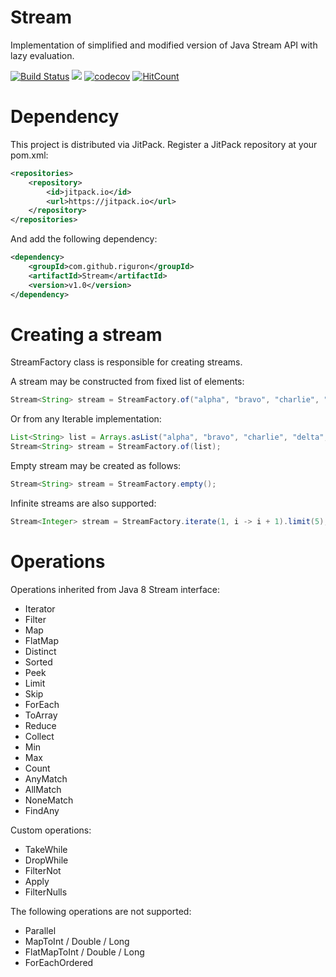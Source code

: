 # Stream
Implementation of simplified and modified version of Java Stream API with lazy evaluation.

[![Build Status](https://travis-ci.org/riguron/Stream.svg?branch=master)](https://travis-ci.org/riguron/Stream)
[![](https://jitpack.io/v/riguron/Stream.svg)](https://jitpack.io/#riguron/Stream)
[![codecov](https://codecov.io/gh/riguron/Stream/branch/master/graph/badge.svg)](https://codecov.io/gh/riguron/Stream)
[![HitCount](http://hits.dwyl.io/riguron/Stream.svg)](http://hits.dwyl.io/riguron/Stream)

# Dependency

This project is distributed via JitPack. Register a JitPack repository at your pom.xml:

```xml
<repositories>
    <repository>
        <id>jitpack.io</id>
        <url>https://jitpack.io</url>
    </repository>
</repositories>
```

And add the following dependency:

```xml
<dependency>
    <groupId>com.github.riguron</groupId>
    <artifactId>Stream</artifactId>
    <version>v1.0</version>
</dependency>
```

# Creating a stream

StreamFactory class is responsible for creating streams. 

A stream may be constructed from fixed list of elements:

```java
Stream<String> stream = StreamFactory.of("alpha", "bravo", "charlie", "delta", "echo");
```

Or from any Iterable implementation:

```java
List<String> list = Arrays.asList("alpha", "bravo", "charlie", "delta", "echo");
Stream<String> stream = StreamFactory.of(list);
```

Empty stream may be created as follows:

```java
Stream<String> stream = StreamFactory.empty();
```

Infinite streams are also supported:

```java
Stream<Integer> stream = StreamFactory.iterate(1, i -> i + 1).limit(5);
```

# Operations

Operations inherited from Java 8 Stream interface:

- Iterator
- Filter
- Map
- FlatMap
- Distinct
- Sorted
- Peek
- Limit
- Skip
- ForEach
- ToArray
- Reduce
- Collect
- Min
- Max
- Count
- AnyMatch
- AllMatch
- NoneMatch
- FindAny 

Custom operations:

- TakeWhile
- DropWhile
- FilterNot
- Apply
- FilterNulls

The following operations are not supported:

- Parallel
- MapToInt / Double / Long
- FlatMapToInt / Double / Long
- ForEachOrdered
